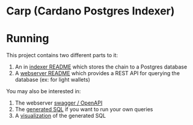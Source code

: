 # Carp (Cardano Postgres Indexer)

# Running

This project contains two different parts to it:

1. An in [indexer README](./indexer/README.md) which stores the chain to a Postgres database
2. A [webserver README]('./webserver/README.md) which provides a REST API for querying the database (ex: for light wallets)

You may also be interested in:

1. The webserver [swagger / OpenAPI](https://dcspark.github.io/carp/#/)
2. The [generated SQL](./webserver/server/bin/schema.sql) if you want to run your own queries
3. A [visualization](./webserver/server/bin/graph.png) of the generated SQL
